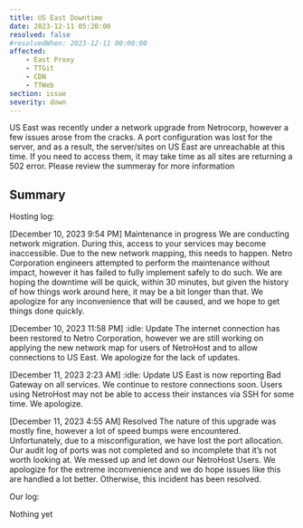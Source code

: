 ```yaml
---
title: US East Downtime
date: 2023-12-11 05:20:00
resolved: false
#resolvedWhen: 2023-12-11 00:00:00
affected:
    - East Proxy
    - TTGit
    - CDN
    - TTWeb
section: issue
severity: down
---
```


US East was recently under a network upgrade from Netrocorp, however a few issues arose from the cracks. A port configuration was lost for the server, and as a result, the server/sites on US East are unreachable at this time. If you need to access them, it may take time as all sites are returning a 502 error. Please review the summeray for more information


## Summary

Hosting log:

[December 10, 2023 9:54 PM] Maintenance in progress
We are conducting network migration. During this, access to your services may become inaccessible. Due to the new network mapping, this needs to happen. Netro Corporation engineers attempted to perform the maintenance without impact, however it has failed to fully implement safely to do such. We are hoping the downtime will be quick, within 30 minutes, but given the history of how things work around here, it may be a bit longer than that. We apologize for any inconvenience that will be caused, and we hope to get things done quickly.

[December 10, 2023 11:58 PM] :idle: Update
The internet connection has been restored to Netro Corporation, however we are still working on applying the new network map for users of NetroHost and to allow connections to US East. We apologize for the lack of updates.

[December 11, 2023 2:23 AM] :idle: Update
US East is now reporting Bad Gateway on all services. We continue to restore connections soon. Users using NetroHost may not be able to access their instances via SSH for some time. We apologize.

[December 11, 2023 4:55 AM] Resolved
The nature of this upgrade was mostly fine, however a lot of speed bumps were encountered. Unfortunately, due to a misconfiguration, we have lost the port allocation. Our audit log of ports was not completed and so incomplete that it’s not worth looking at. We messed up and let down our NetroHost Users. We apologize for the extreme inconvenience and we do hope issues like this are handled a lot better.  Otherwise, this incident has been resolved.

Our log:

Nothing yet